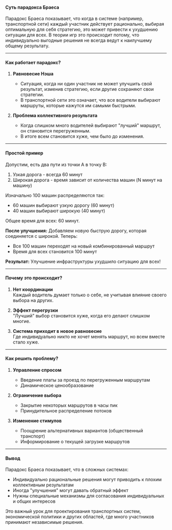 #### **Суть парадокса Браеса**
Парадокс Браеса показывает, что когда в системе (например, транспортной сети) каждый участник действует рационально, выбирая оптимальную для себя стратегию, это может привести к ухудшению ситуации для всех. В теории игр это происходит потому, что индивидуально выгодные решения не всегда ведут к наилучшему общему результату.

---

#### **Как работает парадокс?**
1. **Равновесие Нэша**  
   - Ситуация, когда ни один участник не может улучшить свой результат, изменив стратегию, если другие сохраняют свои стратегии.
   - В транспортной сети это означает, что все водители выбирают маршруты, которые кажутся им самыми быстрыми.

2. **Проблема коллективного результата**  
   - Когда слишком много водителей выбирают "лучший" маршрут, он становится перегруженным.
   - В итоге всем становится хуже, чем было до изменения.

---

#### **Простой пример**
Допустим, есть два пути из точки A в точку B:
1. Узкая дорога - всегда 60 минут
2. Широкая дорога - время зависит от количества машин (N минут на машину)

Изначально 100 машин распределяются так:
- 60 машин выбирают узкую дорогу (60 минут)
- 40 машин выбирают широкую (40 минут)

Общее время для всех: 60 минут.

**После улучшения:**
Добавляем новую быструю дорогу, которая соединяется с широкой. Теперь:
- Все 100 машин переходят на новый комбинированный маршрут
- Время для всех становится 100 минут

**Результат:** Улучшение инфраструктуры ухудшило ситуацию для всех!

---

#### **Почему это происходит?**
1. **Нет координации**  
   Каждый водитель думает только о себе, не учитывая влияние своего выбора на других.

2. **Эффект перегрузки**  
   "Лучший" выбор становится хуже, когда его делают слишком многие.

3. **Система приходит в новое равновесие**  
   Где индивидуально никто не хочет менять маршрут, но всем вместе стало хуже.

---

#### **Как решить проблему?**
1. **Управление спросом**  
   - Введение платы за проезд по перегруженным маршрутам
   - Динамическое ценообразование

2. **Ограничение выбора**  
   - Закрытие некоторых маршрутов в часы пик
   - Принудительное распределение потоков

3. **Изменение стимулов**  
   - Поощрение альтернативных вариантов (общественный транспорт)
   - Информирование о текущей загрузке маршрутов

---

#### **Вывод**
Парадокс Браеса показывает, что в сложных системах:
- Индивидуально рациональные решения могут приводить к плохим коллективным результатам
- Иногда "улучшения" могут давать обратный эффект
- Нужны специальные механизмы для согласования индивидуальных и общих интересов

Это важный урок для проектирования транспортных систем, экономической политики и других областей, где много участников принимают независимые решения.
